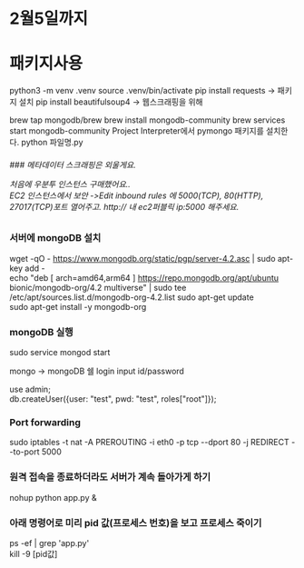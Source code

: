 # 2월5일까지


# 패키지사용

python3 -m venv .venv
source .venv/bin/activate
pip install requests  -> 패키지 설치
pip install beautifulsoup4 -> 웹스크래핑을 위해

brew tap mongodb/brew
brew install mongodb-community
brew services start mongodb-community
Project Interpreter에서 pymongo 패키지를 설치한다.
python 파일명.py

<h6 기본적으로 Flask 서버를 만들 때는 항상 프로젝트 폴더 안에 static, templates 폴더와 app.py를 만들고 시작합시다 >
### 메타데이터 스크래핑은 외울게요.

처음에 우분투 인스턴스 구매했어요..  
EC2 인스턴스에서 보안 ->Edit inbound rules 에 5000(TCP), 80(HTTP), 27017(TCP)포트 열어주고. 
http:// 내 ec2퍼블릭 ip:5000 해주세요. 

### 서버에 mongoDB 설치

wget -qO - https://www.mongodb.org/static/pgp/server-4.2.asc | sudo apt-key add -  
echo "deb [ arch=amd64,arm64 ] https://repo.mongodb.org/apt/ubuntu bionic/mongodb-org/4.2 multiverse" | sudo tee /etc/apt/sources.list.d/mongodb-org-4.2.list
sudo apt-get update  
sudo apt-get install -y mongodb-org

### mongoDB 실행
sudo service mongod start

mongo     -> mongoDB 쉘 login 
input id/password  

use admin;  
db.createUser({user: "test", pwd: "test", roles["root"]});  

### Port forwarding
sudo iptables -t nat -A PREROUTING -i eth0 -p tcp --dport 80 -j REDIRECT --to-port 5000

### 원격 접속을 종료하더라도 서버가 계속 돌아가게 하기  
nohup python app.py &  

### 아래 명령어로 미리 pid 값(프로세스 번호)을 보고 프로세스 죽이기
ps -ef | grep 'app.py'  
kill -9 [pid값]
